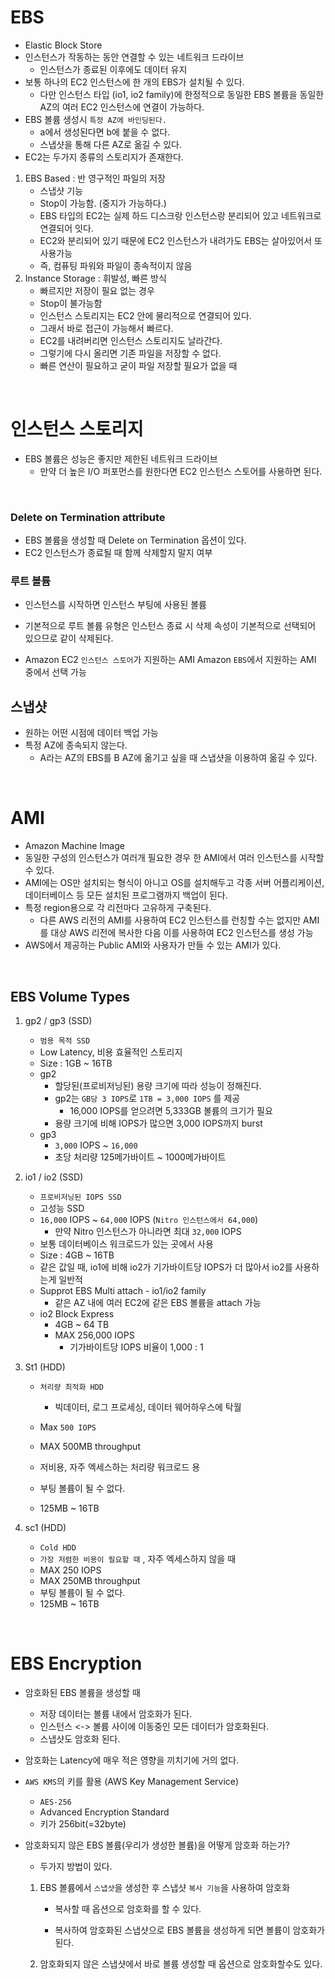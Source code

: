 # EBS

- Elastic Block Store
- 인스턴스가 작동하는 동안 연결할 수 있는 네트워크 드라이브
    - 인스턴스가 종료된 이후에도 데이터 유지
- 보통 하나의 EC2 인스턴스에 한 개의 EBS가 설치될 수 있다.
    - 다만 인스턴스 타입 (io1, io2 family)에 한정적으로 동일한 EBS 볼륨을 동일한 AZ의 여러 EC2 인스턴스에 연결이 가능하다.
- EBS 볼륨 생성시 `특정 AZ에 바인딩된다.`
    - a에서 생성된다면 b에 붙을 수 없다.
    - 스냅샷을 통해 다른 AZ로 옮길 수 있다.
- EC2는 두가지 종류의 스토리지가 존재한다.

1. EBS Based : 반 영구적인 파일의 저장
    - 스냅샷 기능
    - Stop이 가능함. (중지가 가능하다.)
    - EBS 타입의 EC2는 실제 하드 디스크랑 인스턴스랑 분리되어 있고 네트워크로 연결되어 잇다.
    - EC2와 분리되어 있기 때문에 EC2 인스턴스가 내려가도 EBS는 살아있어서 또 사용가능
    - 즉, 컴퓨팅 파워와 파일이 종속적이지 않음
2. Instance Storage : 휘발성, 빠른 방식
    - 빠르지만 저장이 필요 없는 경우
    - Stop이 불가능함
    - 인스턴스 스토리지는 EC2 안에 물리적으로 연결되어 있다.
    - 그래서 바로 접근이 가능해서 빠르다.
    - EC2를 내려버리면 인스턴스 스토리지도 날라간다.
    - 그렇기에 다시 올리면 기존 파일을 저장할 수 없다.
    - 빠른 연산이 필요하고 굳이 파일 저장할 필요가 없을 때
    
<br>

# 인스턴스 스토리지

- EBS 볼륨은 성능은 좋지만 제한된 네트워크 드라이브
    - 만약 더 높은 I/O 퍼포먼스를 원한다면 EC2 인스턴스 스토어를 사용하면 된다.



<br>



### Delete on Termination attribute

- EBS 볼륨을 생성할 때 Delete on Termination 옵션이 있다.
- EC2 인스턴스가 종료될 때 함께 삭제할지 말지 여부



### 루트 볼륨

- 인스턴스를 시작하면 인스턴스 부팅에 사용된 볼륨
- 기본적으로 루트 볼륨 유형은 인스턴스 종료 시 삭제 속성이 기본적으로 선택되어 있으므로 같이 삭제된다.

- Amazon EC2 `인스턴스 스토어`가 지원하는 AMI Amazon `EBS`에서 지원하는 AMI 중에서 선택 가능



## 스냅샷

- 원하는 어떤 시점에 데이터 백업 가능
- 특정 AZ에 종속되지 않는다.
    - A라는 AZ의 EBS를 B AZ에 옮기고 싶을 때 스냅샷을 이용하여 옮길 수 있다.



<br>



# AMI

- Amazon Machine Image
- 동일한 구성의 인스턴스가 여러개 필요한 경우 한 AMI에서 여러 인스턴스를 시작할 수 있다.
- AMI에는 OS만 설치되는 형식이 아니고 OS를 설치해두고 각종 서버 어플리케이션, 데이터베이스 등 모든 설치된 프로그램까지 백업이 된다.
- 특정 region용으로 각 리전마다 고유하게 구축된다.
    - 다른 AWS 리전의 AMI를 사용하여 EC2 인스턴스를 런칭할 수는 없지만 AMI를 대상 AWS 리전에 복사한 다음 이를 사용하여 EC2 인스턴스를 생성 가능
- AWS에서 제공하는 Public AMI와 사용자가 만들 수 있는 AMI가 있다.



<br>



## EBS Volume Types

1. gp2 / gp3 (SSD)
    - `범용 목적 SSD`
    - Low Latency, 비용 효율적인 스토리지
    - Size : 1GB ~ 16TB
    - gp2
        - 할당된(프로비저닝된) 용량 크기에 따라 성능이 정해진다.
        - gp2는 `GB당 3 IOPS`로 `1TB = 3,000 IOPS` 를 제공
            - 16,000 IOPS를 얻으려면 5,333GB 볼륨의 크기가 필요
        - 용량 크기에 비해 IOPS가 많으면 3,000 IOPS까지 burst
    - gp3
        - `3,000` IOPS ~ `16,000`
        - 초당 처리량 125메가바이트 ~ 1000메가바이트

2. io1 / io2 (SSD)
    - `프로비저닝된 IOPS SSD`
    - 고성능 SSD
    - `16,000` IOPS ~ `64,000` IOPS (`Nitro 인스턴스에서 64,000`)
        - 만약 Nitro 인스턴스가 아니라면 최대 `32,000` IOPS
    - 보통 데이터베이스 워크로드가 있는 곳에서 사용
    - Size : 4GB ~ 16TB
    - 같은 값일 때, io1에 비해 io2가 기가바이트당 IOPS가 더 많아서 io2를 사용하는게 일반적
    - Supprot EBS Multi attach - io1/io2 family
        - 같은 AZ 내에 여러 EC2에 같은 EBS 볼륨을 attach 가능
    - io2 Block Express
        - 4GB ~ 64 TB
        - MAX 256,000 IOPS
            - 기가바이트당 IOPS 비율이 1,000 : 1

4. St1 (HDD)

    - `처리량 최적화 HDD`
        - 빅데이터, 로그 프로세싱, 데이터 웨어하우스에 탁월
    - Max `500 IOPS`
    - MAX 500MB throughput

    - 저비용, 자주 엑세스하는 처리량 워크로드 용
    - 부팅 볼륨이 될 수 없다.
    - 125MB ~ 16TB

5. sc1 (HDD)
    - `Cold HDD`
    - `가장 저렴한 비용이 필요할 때` , 자주 엑세스하지 않을 때
    - MAX 250 IOPS
    - MAX 250MB throughput
    - 부팅 볼륨이 될 수 없다.
    - 125MB ~ 16TB



<br>



# EBS Encryption

- 암호화된 EBS 볼륨을 생성할 때

    - 저장 데이터는 볼륨 내에서 암호화가 된다.
    - 인스턴스 <-> 볼륨 사이에 이동중인 모든 데이터가 암호화된다.
    - 스냅샷도 암호화 된다.

- 암호화는 Latency에 매우 적은 영향을 끼치기에 거의 없다.

- `AWS KMS`의 키를 활용 (AWS Key Management Service)

    - `AES-256`
    - Advanced Encryption Standard
    - 키가 256bit(=32byte)

- 암호화되지 않은 EBS 볼륨(우리가 생성한 볼륨)을 어떻게 암호화 하는가?

    - 두가지 방법이 있다.

    1. EBS 볼륨에서 `스냅샷`을 생성한 후 스냅샷 `복사 기능`을 사용하여 암호화

        - 복사할 때 옵션으로 암호화를 할 수 있다.

        - 복사하여 암호화된 스냅샷으로 EBS 볼륨을 생성하게 되면 볼륨이 암호화가 된다.

    2. 암호화되지 않은 스냅샷에서 바로 볼륨 생성할 때 옵션으로 암호화할수도 있다.